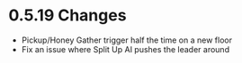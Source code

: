 # 0.5.19 Changes #

* Pickup/Honey Gather trigger half the time on a new floor
* Fix an issue where Split Up AI pushes the leader around
